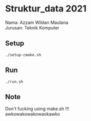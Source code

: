 # Struktur_data 2021

Nama: Azzam Wildan Maulana  
Jurusan: Teknik Komputer

## Setup

```
./setup-cmake.sh
```

## Run

```
./run.sh
```

## Note

Don't fucking using make.sh !!!  
awkowakowakowaokawko
